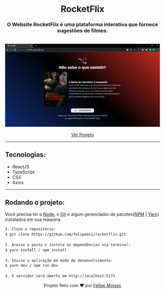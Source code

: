 <h1 align="center">RocketFlix</h1>

<h3 align="center">
 O Website RocketFlix é uma plataforma interativa que fornece sugestões de filmes.
</h3> <br/>

<div align="center">
  <img src="./public/preview.png" alt="demonstração do projeto" >
</div>

<p align="center"><a href="https://rocketflix-app.netlify.app/">Ver Projeto</a></p>

---

<h2>Tecnologias:</h2>

- ReactJS
- TypeScript
- CSS
- Axios

---

<h2>Rodando o projeto:</h2>

Você precisa ter o [Node](https://nodejs.org/en/), o [Git](https://git-scm.com/) e algum gerenciador de pacotes([NPM](https://docs.npmjs.com/downloading-and-installing-node-js-and-npm/) | [Yarn](https://classic.yarnpkg.com/lang/en/docs/install)) instalados em sua máquina.

```bash
1. Clone o repositório:
$ git clone https://github.com/felipems1/rocketflix.git

2. Acesse a pasta e instale as dependências via terminal:
$ yarn install / npm install

3. Inicie a aplicação em modo de desenvolvimento:
$ yarn dev / npm run dev

4. O servidor será aberto em http://localhost:5173
```

<p align="center">Projeto feito com ❤️ por <a href="https://www.linkedin.com/in/felipems1/">Felipe Moises</a></p>
